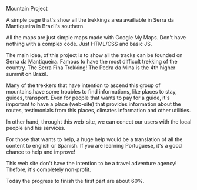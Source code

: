 Mountain Project  


A simple page that's show all the trekkings area availiable in Serra da Mantiqueira in Brazil's southern.

All the maps are just simple maps made with Google My Maps. Don't have nothing with a complex code. Just HTML/CSS and basic JS.

The main idea, of this project is to show all the tracks can be founded on Serra da Mantiqueira. Famous to have the most difficult trekking of the country. The Serra Fina Trekking! The Pedra da Mina is the 4th higher summit on Brazil. 

Many of the trekkers that have intention to ascend this group of mountains,have some troubles to find informations, like places to stay, guides, transport. Even for people that wants to pay for a guide, it's important to have a place (web-site) that provides information about the routes, testimonials from this places, climates information and other utilities.

In other hand, throught this web-site, we can conect our users with the local people and his services. 

For those that wants to help, a huge help would be a translation of all the content to english or Spanish. If you are learning Portuguese, it's a good chance to help and improve!

This web site don't have the intention to be a travel adventure agency! Thefore, it's completely non-profit.

Today the progress to finish the first part are about 60%.





